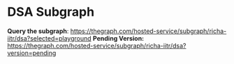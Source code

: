 # DSA Subgraph

**Query the subgraph**: https://thegraph.com/hosted-service/subgraph/richa-iitr/dsa?selected=playground
**Pending Version:** https://thegraph.com/hosted-service/subgraph/richa-iitr/dsa?version=pending
